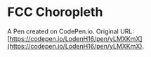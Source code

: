 # FCC Choropleth

A Pen created on CodePen.io. Original URL: [https://codepen.io/LodenH16/pen/yLMXKmX](https://codepen.io/LodenH16/pen/yLMXKmX).


